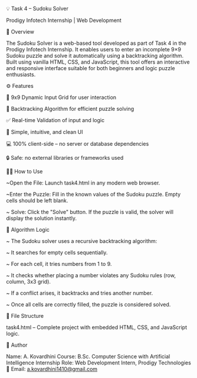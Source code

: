 💡 Task 4 – Sudoku Solver

Prodigy Infotech Internship | Web Development

📘 Overview

The Sudoku Solver is a web-based tool developed as part of Task 4 in the Prodigy Infotech Internship. It enables users to enter an incomplete 9×9 Sudoku puzzle and solve it automatically using a backtracking algorithm. Built using vanilla HTML, CSS, and JavaScript, this tool offers an interactive and responsive interface suitable for both beginners and logic puzzle enthusiasts.

⚙️ Features

 🧮 9x9 Dynamic Input Grid for user interaction

 🔁 Backtracking Algorithm for efficient puzzle solving

 ✅ Real-time Validation of input and logic

 🎯 Simple, intuitive, and clean UI

 💻 100% client-side – no server or database dependencies

 🔒 Safe: no external libraries or frameworks used

 🧑‍💻 How to Use
 
 ~Open the File:
 Launch task4.html in any modern web browser.

~Enter the Puzzle:
 Fill in the known values of the Sudoku puzzle. Empty cells should be left blank.

~ Solve:
Click the "Solve" button. If the puzzle is valid, the solver will display the solution instantly.

🔢 Algorithm Logic

~ The Sudoku solver uses a recursive backtracking algorithm:

~ It searches for empty cells sequentially.

~ For each cell, it tries numbers from 1 to 9.

~ It checks whether placing a number violates any Sudoku rules (row, column, 3x3 grid).

~ If a conflict arises, it backtracks and tries another number.

~ Once all cells are correctly filled, the puzzle is considered solved.

📂 File Structure

  task4.html – Complete project with embedded HTML, CSS, and JavaScript logic.

🧑 Author

Name: A. Kovardhini
Course: B.Sc. Computer Science with Artificial Intelligence
Internship Role: Web Development Intern, Prodigy Technologies
📧 Email: a.kovardhini1410@gmail.com



